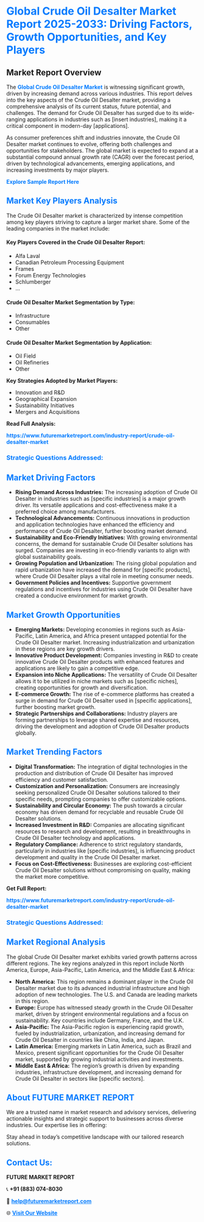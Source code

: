 <h1 style="color: #007BFF;">Global Crude Oil Desalter Market Report 2025-2033: Driving Factors, Growth Opportunities, and Key Players</h1>

<section id="overview">
<h2>Market Report Overview</h2>
<p>The <a href="https://www.futuremarketreport.com/industry-report/crude-oil-desalter-market" style="color: #007BFF; text-decoration: none;"><strong>Global Crude Oil Desalter Market</strong></a> is witnessing significant growth, driven by increasing demand across various industries. This report delves into the key aspects of the Crude Oil Desalter market, providing a comprehensive analysis of its current status, future potential, and challenges. The demand for Crude Oil Desalter has surged due to its wide-ranging applications in industries such as [insert industries], making it a critical component in modern-day [applications].</p>
<p>As consumer preferences shift and industries innovate, the Crude Oil Desalter market continues to evolve, offering both challenges and opportunities for stakeholders. The global market is expected to expand at a substantial compound annual growth rate (CAGR) over the forecast period, driven by technological advancements, emerging applications, and increasing investments by major players.</p>
</section>

<section id="overview">
<p><a href="https://www.futuremarketreport.com/request-sample/reportId=110114" style="color: #007BFF; text-decoration: none;"><strong>Explore Sample Report Here</strong></a></p>
</section>

<section id="key-players">
<h2 style="color: #007BFF;">Market Key Players Analysis</h2>
<p>The Crude Oil Desalter market is characterized by intense competition among key players striving to capture a larger market share. Some of the leading companies in the market include:</p>
<h4>Key Players Covered in the Crude Oil Desalter Report:</h4>
<ul><li>Alfa Laval</li><li>Canadian Petroleum Processing Equipment</li><li>Frames</li><li>Forum Energy Technologies</li><li>Schlumberger</li><li>...</li></ul>
<h4>Crude Oil Desalter Market Segmentation by Type:</h4>
<ul><li>Infrastructure</li><li>Consumables</li><li>Other</li></ul>

<h4>Crude Oil Desalter Market Segmentation by Application:</h4>
<ul><li>Oil Field</li><li>Oil Refineries</li><li>Other</li></ul>
<p><strong>Key Strategies Adopted by Market Players:</strong></p>
<ul>
<li>Innovation and R&D</li>
<li>Geographical Expansion</li>
<li>Sustainability Initiatives</li>
<li>Mergers and Acquisitions</li>
</ul>
</section>

<section>
<p><strong>Read Full Analysis: </strong></p><a href="https://www.futuremarketreport.com/industry-report/crude-oil-desalter-market" style="color: #007BFF; text-decoration: none;"><strong>https://www.futuremarketreport.com/industry-report/crude-oil-desalter-market</strong></a>
<h3 style="color: #007BFF;">Strategic Questions Addressed:</h3>
</section>

<section id="driving-factors">
<h2 style="color: #007BFF;">Market Driving Factors</h2>
<ul>
<li><strong>Rising Demand Across Industries:</strong> The increasing adoption of Crude Oil Desalter in industries such as [specific industries] is a major growth driver. Its versatile applications and cost-effectiveness make it a preferred choice among manufacturers.</li>
<li><strong>Technological Advancements:</strong> Continuous innovations in production and application technologies have enhanced the efficiency and performance of Crude Oil Desalter, further boosting market demand.</li>
<li><strong>Sustainability and Eco-Friendly Initiatives:</strong> With growing environmental concerns, the demand for sustainable Crude Oil Desalter solutions has surged. Companies are investing in eco-friendly variants to align with global sustainability goals.</li>
<li><strong>Growing Population and Urbanization:</strong> The rising global population and rapid urbanization have increased the demand for [specific products], where Crude Oil Desalter plays a vital role in meeting consumer needs.</li>
<li><strong>Government Policies and Incentives:</strong> Supportive government regulations and incentives for industries using Crude Oil Desalter have created a conducive environment for market growth.</li>
</ul>
</section>

<section id="growth-opportunities">
<h2 style="color: #007BFF;">Market Growth Opportunities</h2>
<ul>
<li><strong>Emerging Markets:</strong> Developing economies in regions such as Asia-Pacific, Latin America, and Africa present untapped potential for the Crude Oil Desalter market. Increasing industrialization and urbanization in these regions are key growth drivers.</li>
<li><strong>Innovative Product Development:</strong> Companies investing in R&D to create innovative Crude Oil Desalter products with enhanced features and applications are likely to gain a competitive edge.</li>
<li><strong>Expansion into Niche Applications:</strong> The versatility of Crude Oil Desalter allows it to be utilized in niche markets such as [specific niches], creating opportunities for growth and diversification.</li>
<li><strong>E-commerce Growth:</strong> The rise of e-commerce platforms has created a surge in demand for Crude Oil Desalter used in [specific applications], further boosting market growth.</li>
<li><strong>Strategic Partnerships and Collaborations:</strong> Industry players are forming partnerships to leverage shared expertise and resources, driving the development and adoption of Crude Oil Desalter products globally.</li>
</ul>
</section>

<section id="trending-factors">
<h2 style="color: #007BFF;">Market Trending Factors</h2>
<ul>
<li><strong>Digital Transformation:</strong> The integration of digital technologies in the production and distribution of Crude Oil Desalter has improved efficiency and customer satisfaction.</li>
<li><strong>Customization and Personalization:</strong> Consumers are increasingly seeking personalized Crude Oil Desalter solutions tailored to their specific needs, prompting companies to offer customizable options.</li>
<li><strong>Sustainability and Circular Economy:</strong> The push towards a circular economy has driven demand for recyclable and reusable Crude Oil Desalter solutions.</li>
<li><strong>Increased Investment in R&D:</strong> Companies are allocating significant resources to research and development, resulting in breakthroughs in Crude Oil Desalter technology and applications.</li>
<li><strong>Regulatory Compliance:</strong> Adherence to strict regulatory standards, particularly in industries like [specific industries], is influencing product development and quality in the Crude Oil Desalter market.</li>
<li><strong>Focus on Cost-Effectiveness:</strong> Businesses are exploring cost-efficient Crude Oil Desalter solutions without compromising on quality, making the market more competitive.</li>
</ul>
</section>

<section>
<p><strong>Get Full Report: </strong></p><a href="https://www.futuremarketreport.com/industry-report/crude-oil-desalter-market" style="color: #007BFF; text-decoration: none;"><strong>https://www.futuremarketreport.com/industry-report/crude-oil-desalter-market</strong></a>
<h3 style="color: #007BFF;">Strategic Questions Addressed:</h3>
</section>


<section id="regional-analysis">
<h2 style="color: #007BFF;">Market Regional Analysis</h2>
<p>The global Crude Oil Desalter market exhibits varied growth patterns across different regions. The key regions analyzed in this report include North America, Europe, Asia-Pacific, Latin America, and the Middle East & Africa:</p>
<ul>
<li><strong>North America:</strong> This region remains a dominant player in the Crude Oil Desalter market due to its advanced industrial infrastructure and high adoption of new technologies. The U.S. and Canada are leading markets in this region.</li>
<li><strong>Europe:</strong> Europe has witnessed steady growth in the Crude Oil Desalter market, driven by stringent environmental regulations and a focus on sustainability. Key countries include Germany, France, and the U.K.</li>
<li><strong>Asia-Pacific:</strong> The Asia-Pacific region is experiencing rapid growth, fueled by industrialization, urbanization, and increasing demand for Crude Oil Desalter in countries like China, India, and Japan.</li>
<li><strong>Latin America:</strong> Emerging markets in Latin America, such as Brazil and Mexico, present significant opportunities for the Crude Oil Desalter market, supported by growing industrial activities and investments.</li>
<li><strong>Middle East & Africa:</strong> The region’s growth is driven by expanding industries, infrastructure development, and increasing demand for Crude Oil Desalter in sectors like [specific sectors].</li>
</ul>
</section>

<footer>
<h2 style="color: #007BFF;">About FUTURE MARKET REPORT</h2>
<p>We are a trusted name in market research and advisory services, delivering actionable insights and strategic support to businesses across diverse industries. Our expertise lies in offering:</p>

<p>Stay ahead in today’s competitive landscape with our tailored research solutions.</p>

<h2 style="color: #007BFF;">Contact Us:</h2>
<p><strong>FUTURE MARKET REPORT</strong></p>
<p>📞 <strong>+91 (883) 074-8030</strong></p>
<p>📧 <strong><a href="mailto:help@futuremarketreport.com" style="color: #007BFF;">help@futuremarketreport.com</a></strong></p>
<p>🌐 <strong><a href="https://www.futuremarketreport.com/" style="color: #007BFF;">Visit Our Website</a></strong></p>
</footer>